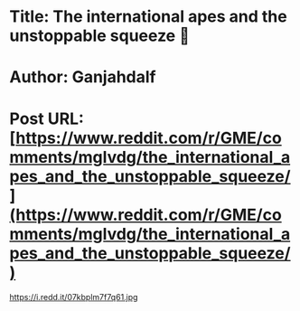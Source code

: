 # Title: The international apes and the unstoppable squeeze 🚀
# Author: Ganjahdalf
# Post URL: [https://www.reddit.com/r/GME/comments/mglvdg/the_international_apes_and_the_unstoppable_squeeze/](https://www.reddit.com/r/GME/comments/mglvdg/the_international_apes_and_the_unstoppable_squeeze/)


https://i.redd.it/07kbplm7f7q61.jpg